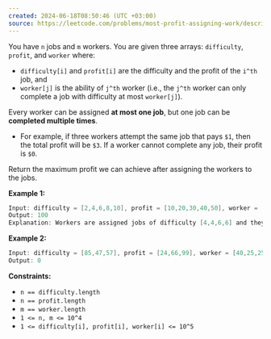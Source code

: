```yaml
---
created: 2024-06-18T08:50:46 (UTC +03:00)
source: https://leetcode.com/problems/most-profit-assigning-work/description/?envType=daily-question&envId=2024-06-18
---
```

You have `n` jobs and `m` workers. You are given three arrays: `difficulty`, `profit`, and `worker` where:

-   `difficulty[i]` and `profit[i]` are the difficulty and the profit of the `i^th` job, and
-   `worker[j]` is the ability of `j^th` worker (i.e., the `j^th` worker can only complete a job with difficulty at most `worker[j]`).

Every worker can be assigned **at most one job**, but one job can be **completed multiple times**.

-   For example, if three workers attempt the same job that pays `$1`, then the total profit will be `$3`. If a worker cannot complete any job, their profit is `$0`.

Return the maximum profit we can achieve after assigning the workers to the jobs.


**Example 1:**

``` Java
Input: difficulty = [2,4,6,8,10], profit = [10,20,30,40,50], worker = [4,5,6,7]
Output: 100
Explanation: Workers are assigned jobs of difficulty [4,4,6,6] and they get a profit of [20,20,30,30] separately.
```


**Example 2:**

``` Java
Input: difficulty = [85,47,57], profit = [24,66,99], worker = [40,25,25]
Output: 0
```


**Constraints:**

-   `n == difficulty.length`
-   `n == profit.length`
-   `m == worker.length`
-   `1 <= n, m <= 10^4`
-   `1 <= difficulty[i], profit[i], worker[i] <= 10^5`
